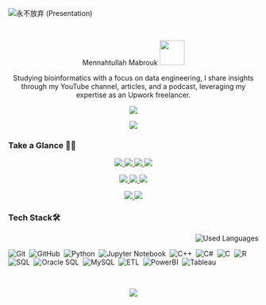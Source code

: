![永不放弃 (Presentation)](https://github.com/MennahMabrouk/MennahMabrouk/assets/101124995/742eec9b-3b78-4446-9c8a-8a18886358d5)

<br>

<p align="center">
Mennahtullah Mabrouk <img src="https://media.tenor.com/NR-Kr20l4d4AAAAi/anime-hi.gif" width="50">
</p>
<p align="center">
Studying bioinformatics with a focus on data engineering, I share insights through my YouTube channel, articles, and a podcast, leveraging my expertise as an Upwork freelancer.
</p>

<p align="center">
  <a href="https://github.com/DenverCoder1/readme-typing-svg"><img src="https://readme-typing-svg.herokuapp.com/?lines=Never%20Give-Up;Bioinformatics%20;&font=Fira%20Code&center=true&width=440&height=45&color=A020F0&vCenter=true&size=22"></a>
</p> 
<p align="center">
  <a href="https://github.com/DenverCoder1/readme-typing-svg"><img src="https://readme-typing-svg.herokuapp.com/?lines=Study%20Hard;Scientist%20;&font=Fira%20Code&center=true&width=440&height=45&color=bd7dbd&vCenter=true&size=22"></a>
</p> 


<p align="center"> 
    <h3>Take a Glance 👩‍💻</h3>
  </p>

  <p align="center"> 
    <a href="https://www.linkedin.com/in/mennahtullah-mabrouk">
        <img src="https://img.shields.io/badge/-LinkedIn-2867B2?style=for-the-badge&logo=linkedin&logoColor=white">
    </a>
    <a href="https://open.spotify.com/show/2v8r3V1BWelOrbXFbBIKoF?si=f33deb246e5a4091">
        <img src="https://img.shields.io/badge/-Spotify-22D05D?style=for-the-badge&logo=Spotify&logoColor=white">
    </a>
    <a href="https://medium.com/@mennahtullahmabrouk">
        <img src="https://img.shields.io/badge/-Medium-000000?style=for-the-badge&logo=Medium&logoColor=white">
    </a>
    <a href="https://dev.to/mennahtullahmabrouk">
        <img src="https://img.shields.io/badge/-DEV-000000?style=for-the-badge&logo=DEV&logoColor=white">
    </a>
</p> 
<p align="center">
    <a href="https://www.kaggle.com/mennahtullasameh">
        <img src="https://img.shields.io/badge/-Kaggle-20BEFF?style=for-the-badge&logo=Kaggle&logoColor=white">
    </a>
    <a href="https://www.upwork.com/freelancers/~01237dec759096da5d">
        <img src="https://img.shields.io/badge/-Upwork-13A800?style=for-the-badge&logo=Upwork&logoColor=white">
    </a>
    <a href="https://www.youtube.com/@Mennahtullah_Mabrouk">
        <img src="https://img.shields.io/badge/-YouTube-FF0100?style=for-the-badge&logo=YouTube&logoColor=white">
    </a>
</p>
<p align="center">
    <a href="https://t.me/MennahtullahMabrouk">
        <img src="https://img.shields.io/badge/-Channel-24A0DC?style=for-the-badge&logo=Telegram&logoColor=white">
    </a>
    <a href="https://komarev.com/ghpvc/?username=mennahmabrouk&style=for-the-badge&color=5A518D">
        <img src="https://komarev.com/ghpvc/?username=mennahmabrouk&style=for-the-badge&color=5A518D">
    </a>
</p>



### Tech Stack🛠
<img align="right" src="https://github-readme-stats.vercel.app/api/top-langs?username=mennahmabrouk&show_icons=true&locale=en&layout=compact&theme=radical" alt="Used Languages" />

<br>

![Git](https://img.shields.io/badge/-Git-05122A?style=flat&logo=git)&nbsp;
![GitHub](https://img.shields.io/badge/-GitHub-05122A?style=flat&logo=github)&nbsp;
![Python](https://img.shields.io/badge/-Python%20-05122A?style=flat&logo=python)&nbsp;
![Jupyter Notebook](https://img.shields.io/badge/jupyter-05122A?style=for-the-badge&logo=jupyter&logoColor=Orange)&nbsp;
![C++](https://img.shields.io/badge/c++-05122A?style=for-the-badge&logo=c%2B%2B&logoColor=cyan)&nbsp;
![C#](https://img.shields.io/badge/c%23-05122A?style=for-the-badge&logo=c-sharp&logoColor=green)&nbsp;
![C](https://img.shields.io/badge/C-05122A?style=for-the-badge&logo=c&logoColor=white)&nbsp;
![R](https://img.shields.io/badge/R-05122A?style=for-the-badge&logo=R&logoColor=blue)&nbsp;
![SQL](https://img.shields.io/badge/SQL-05122A?style=for-the-badge&logo=sql&logoColor=yellow)&nbsp;
![Oracle SQL](https://img.shields.io/badge/Oracle%20SQL-05122A?style=for-the-badge&logo=oracle&logoColor=red)&nbsp;
![MySQL](https://img.shields.io/badge/MySQL-05122A?style=for-the-badge&logo=mysql&logoColor=blue)&nbsp;
![ETL](https://img.shields.io/badge/ETL-05122A?style=for-the-badge&logo=ETL&logoColor=orange)&nbsp;
![PowerBI](https://img.shields.io/badge/PowerBI-05122A?style=for-the-badge&logo=PowerBI&logoColor=yellow)&nbsp;
![Tableau](https://img.shields.io/badge/Tableau-05122A?style=for-the-badge&logo=Tableau&logoColor=blue)&nbsp;


<br>

<p align="center">
  <img src="https://github-readme-stats.vercel.app/api?username=MennahMabrouk&show_icons=true&theme=radical&line_height=27">
</p>
